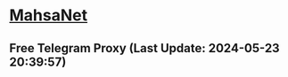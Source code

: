 
# [MahsaNet](https://t.me/mahsa_net)
## Free Telegram Proxy (Last Update: 2024-05-23 20:39:57)

    